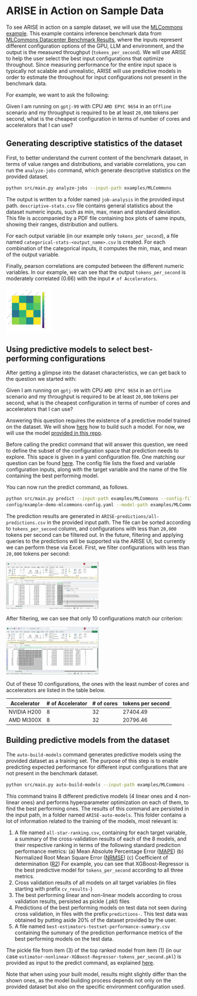 # ARISE in Action on Sample Data

To see ARISE in action on a sample dataset, we will use the [MLCommons example](../examples/MLCommons). This example
contains inference benchmark data from [MLCommons Datacenter Benchmark Results](https://mlcommons.org/benchmarks/inference-datacenter), 
where the inputs represent different configuration options of the GPU, LLM and environment, and the output is the 
measured throughput (`tokens_per_second`). We will use ARISE to help the user select the best input configurations that 
optimize throughout. Since measuring performance for the entire input space is typically not scalable and unrealistic, 
ARISE will use predictive models in order to estimate the throughout for input configurations not present in the 
benchmark data.

For example, we want to ask the following:

Given I am running on `gptj-99` with CPU `AMD EPYC 9654` in an `Offline` scenario and my throughput is required to be at 
least `20,000` tokens per second, what is the cheapest configuration in terms of number of cores and accelerators that I 
can use?

## Generating descriptive statistics of the dataset

First, to better understand the current content of the benchmark dataset, in terms of value ranges and distributions, 
and variable correlations, you can run the `analyze-jobs` command, which generate descriptive statistics on the provided 
dataset. 

```bash
python src/main.py analyze-jobs --input-path examples/MLCommons
```

The output is written to a folder named `job-analysis` in the provided input path. `descriptive-stats.csv` file contains
general statistics about the dataset numeric inputs, such as min, max, mean and standard deviation. This file is 
accompanied by a PDF file containing box plots of same inputs, showing their ranges, distribution and outliers.   

For each output variable (in our example only `tokens_per_second`), a file named  `categorical-stats-<output_name>.csv` 
is created. For each combination of the categorical inputs, it computes the min, max, and mean of the output variable.

Finally, pearson correlations are computed between the different numeric variables. In our example, we can see that the
output `tokens_per_second` is moderately correlated (0.66) with the input `# of Accelerators`.

<img src="correlation-single-job.png"  width="25%" height="25%">

## Using predictive models to select best-performing configurations

After getting a glimpse into the dataset characteristics, we can get back to the question we started with: 

Given I am running on `gptj-99` with CPU `AMD EPYC 9654` in an `Offline` scenario and my throughput is required to be at 
least `20,000` tokens per second, what is the cheapest configuration in terms of number of cores and accelerators that I 
can use?

Answering this question requires the existence of a predictive model trained on the dataset. We will show 
[here](#building-predictive-models-from-the-dataset) how to build such a model. For now, we will use the model 
[provided in this repo](../examples/MLCommons/ARISE-auto-models/estimator-nonlinear-XGBoost-Regressor-tokens_per_second.pkl).

Before calling the predict command that will answer this question, we need to define the subset of the configuration space
that prediction needs to explore. This space is given in a yaml configuration file. One matching our question can be found 
[here](../config/example-demo-mlcommons-config.yaml). The config file lists the fixed and variable configuration inputs,
along with the target variable and the name of the file containing the best performing model. 

You can now run the predict command, as follows.

```bash
python src/main.py predict --input-path examples/MLCommons --config-file
config/example-demo-mlcommons-config.yaml --model-path examples/MLCommons/ARISE-auto-models
```

The prediction results are generated in `ARISE-predictions/all-predictions.csv` in the provided input path. The file can
be sorted according to `tokens_per_second` column, and configurations with less than `20,000` tokens per second can
be filtered out. In the future, filtering and applying queries to the predictions will be supported via the ARISE UI, 
but currently we can perform these via Excel. First, we filter configurations with less than `20,000` tokens per second:

<img src="filter-predictions.png"  width="50%" height="50%">

After filtering, we can see that only 10 configurations match our criterion:

<img src="best-configurations.png"  width="50%" height="50%">

Out of these 10 configurations, the ones with the least number of cores and accelerators are listed in the table below.

Accelerator | # of Accelerator | # of cores | tokens per second 
--- | -- | --- | ---
NVIDIA H200 | 8 | 32 | 27404.49
AMD MI300X | 8 | 32 | 20796.46

## Building predictive models from the dataset

The `auto-build-models` command generates predictive models using the provided dataset as a training set. The purpose of 
this step is to enable predicting expected performance for different input configurations that are not present in the 
benchmark dataset.

```bash
python src/main.py auto-build-models --input-path examples/MLCommons --reread-history --config-file config/small-auto-model-search-config.yaml
```
This command trains 8 different predictive models (4 linear ones and 4 non-linear ones) and performs hyperparameter 
optimization on each of them, to find the best performing ones. The results of this command are persisted in the input 
path, in a folder named `ARISE-auto-models`. This folder contains a lot of information related to the training of the 
models, most relevant is:
1. A file named `all-star-ranking.csv`, containing for each target variable, a summary of the cross-validation results of 
each of the 8 models, and their respective ranking in terms of the following standard prediction performance metrics: 
   (a) Mean Absolute Percentage Error ([MAPE](https://en.wikipedia.org/wiki/Mean_absolute_percentage_error)) 
   (b) Normalized Root Mean Square Error ([NRMSE](https://en.wikipedia.org/wiki/Root_mean_square_deviation))
   (c) Coefficient of determination ([R2](https://en.wikipedia.org/wiki/Coefficient_of_determination))
   For example, you can see that XGBoost-Regressor is the best predictive model for `tokens_per_second` according to all 
   three metrics.
2. Cross validation results of all models on all target variables (in files starting with prefix `cv_results-`)
3. The best performing linear and non-linear models according to cross validation results, persisted as pickle (.pkl) files 
4. Predictions of the best performing models on test data not seen during cross validation, in files with the prefix
`predictions-`. This test data was obtained by putting aside 20% of the dataset provided by the user.
5. A file named `best-estimators-testset-performance-summary.csv` containing the summary of the prediction performance 
metrics of the best performing models on the test data.
    
The pickle file from item (3) of the top ranked model from item (1) (in our case 
`estimator-nonlinear-XGBoost-Regressor-tokens_per_second.pkl`) is provided as input to the predict command, as explained
[here](#using-predictive-models-to-select-best-performing-configurations).

Note that when using your built model, results might slightly differ than the shown ones, as the model building process
depends not only on the provided dataset but also on the specific environment configuration used.

